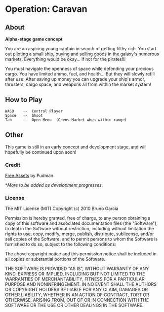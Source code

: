 # Operation: Caravan

## About
**Alpha-stage game concept**
 
You are an aspiring young captain in search of getting filthy rich. You start out piloting a small ship, buying and selling goods in the galaxy's numerous markets.  Everything would be okay... If not for the pirates!!!

You must navigate the openness of space while defending your precious cargo. You have limited ammo, fuel, and health... But they will slowly refill after use. After saving up money you can upgrade your ship's armor, thrusters, cargo space, and weapons all from within the market system!

## How to Play

	WASD	--  Control Player
	Space	--  Shoot
	Tab		--  Open Menu  (Opens Market when within range)

## Other
This game is still in an early concept and development stage, and will hopefully be continued upon soon!

### Credit
[Free Assets](http://opengameart.org/content/2d-space-shooter-assets) by Pudman

**More to be added as development progresses.*

### License

The MIT License (MIT)
Copyright (c) 2010 Bruno Garcia

Permission is hereby granted, free of charge, to any person obtaining
a copy of this software and associated documentation files (the
"Software"), to deal in the Software without restriction, including
without limitation the rights to use, copy, modify, merge, publish,
distribute, sublicense, and/or sell copies of the Software, and to
permit persons to whom the Software is furnished to do so, subject to
the following conditions:

The above copyright notice and this permission notice shall be
included in all copies or substantial portions of the Software.

THE SOFTWARE IS PROVIDED "AS IS", WITHOUT WARRANTY OF ANY KIND,
EXPRESS OR IMPLIED, INCLUDING BUT NOT LIMITED TO THE WARRANTIES OF
MERCHANTABILITY, FITNESS FOR A PARTICULAR PURPOSE AND
NONINFRINGEMENT. IN NO EVENT SHALL THE AUTHORS OR COPYRIGHT HOLDERS BE
LIABLE FOR ANY CLAIM, DAMAGES OR OTHER LIABILITY, WHETHER IN AN ACTION
OF CONTRACT, TORT OR OTHERWISE, ARISING FROM, OUT OF OR IN CONNECTION
WITH THE SOFTWARE OR THE USE OR OTHER DEALINGS IN THE SOFTWARE.




